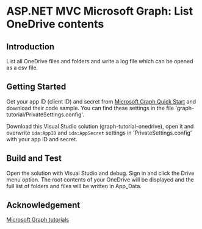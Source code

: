 # ASP.NET MVC Microsoft Graph: List OneDrive contents

## Introduction

List all OneDrive files and folders and write a log file which can be opened as a csv file.

## Getting Started

Get your app ID (client ID) and secret from [Microsoft Graph Quick Start](https://developer.microsoft.com/en-us/graph/quick-start) and download their code sample. You can find these settings in the file 'graph-tutorial/PrivateSettings.config'.

Download this Visual Studio solution (graph-tutorial-onedrive), open it and overwrite `ida:AppID` and `ida:AppSecret` settings in 'PrivateSettings.config' with your app ID and secret.

## Build and Test

Open the solution with Visual Studio and debug.
Sign in and click the Drive menu option. The root contents of your OneDrive will be displayed and the full list of folders and files will be written in App_Data.

## Acknowledgement

[Microsoft Graph tutorials](https://docs.microsoft.com/en-us/graph/tutorials)

